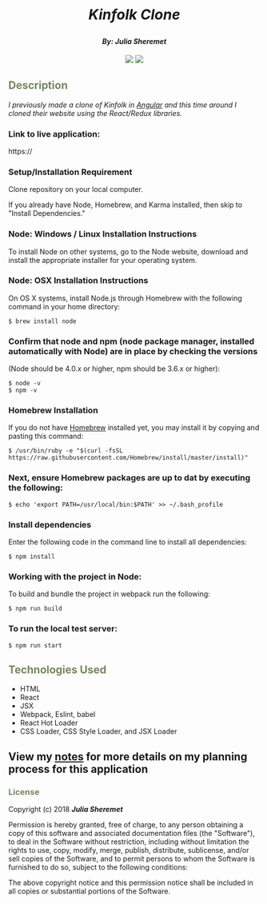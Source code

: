 # _<p align="center">Kinfolk Clone</p>_

#### _**<p align="center">By: Julia Sheremet</p>**_

<p align="center">  
<a href="https://opensource.org/licenses/MIT"><img src="https://img.shields.io/badge/license-MIT-blue.svg"></a>
<a href="https://github.com/RichardLitt/standard-readme"><img src="https://img.shields.io/badge/readme%20style-standard-brightgreen.svg?style=flat-square"></a>
</p>

## <span style="color:#74875d;">Description</span>

_I previously made a clone of Kinfolk in <a href="√" title="Julia Sheremet Web Designs">Angular</a> and this time around I cloned their website using the React/Redux libraries._

### Link to live application:
https://


### Setup/Installation Requirement
Clone repository on your local computer.

If you already have Node, Homebrew, and Karma installed, then skip to "Install Dependencies."

### Node: Windows / Linux Installation Instructions
To install Node on other systems, go to the Node website, download and install the appropriate installer for your operating system.

### Node: OSX Installation Instructions
On OS X systems, install Node.js through Homebrew with the following command in your home directory:

```
$ brew install node
```
### Confirm that node and npm (node package manager, installed automatically with Node) are in place by checking the versions

(Node should be 4.0.x or higher, npm should be 3.6.x or higher):

```
$ node -v
$ npm -v
```

### Homebrew Installation
If you do not have <a href="https://brew.sh/" title="Homebrew">Homebrew</a> installed yet, you may install it by copying and pasting this command:
```
$ /usr/bin/ruby -e "$(curl -fsSL https://raw.githubusercontent.com/Homebrew/install/master/install)"
```

### Next, ensure Homebrew packages are up to dat by executing the following:

```
$ echo 'export PATH=/usr/local/bin:$PATH' >> ~/.bash_profile
```

### Install dependencies
Enter the following code in the command line to install all dependencies:
```
$ npm install
```

### Working with the project in Node:
To build and bundle the project in webpack run the following:
```
$ npm run build
```

### To run the local test server:
```
$ npm run start
```

## <span style="color:#74875d;">Technologies Used</span>

* HTML
* React
* JSX
* Webpack, Eslint, babel
* React Hot Loader
* CSS Loader, CSS Style Loader, and JSX Loader

## View my <a href="/notes.md" title="Julia Sheremet Github Projects">notes</a> for more details on my planning process for this application

### <span style="color:#74875d;">License</span>

Copyright (c) 2018 ****_Julia Sheremet_****

Permission is hereby granted, free of charge, to any person obtaining a copy of this software and associated documentation files (the "Software"), to deal in the Software without restriction, including without limitation the rights to use, copy, modify, merge, publish, distribute, sublicense, and/or sell copies of the Software, and to permit persons to whom the Software is furnished to do so, subject to the following conditions:

The above copyright notice and this permission notice shall be included in all copies or substantial portions of the Software.
